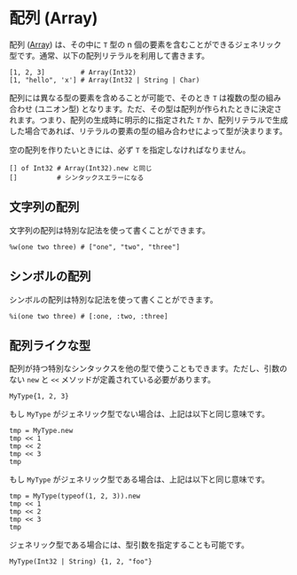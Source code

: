 # 配列 (Array)

配列 ([Array](http://crystal-lang.org/api/Array.html)) は、その中に `T` 型の n 個の要素を含むことができるジェネリック型です。通常、以下の配列リテラルを利用して書きます。

```crystal
[1, 2, 3]         # Array(Int32)
[1, "hello", 'x'] # Array(Int32 | String | Char)
```

配列には異なる型の要素を含めることが可能で、そのとき `T` は複数の型の組み合わせ (ユニオン型) となります。ただ、その型は配列が作られたときに決定されます。つまり、配列の生成時に明示的に指定された `T` か、配列リテラルで生成した場合であれば、リテラルの要素の型の組み合わせによって型が決まります。

空の配列を作りたいときには、必ず `T` を指定しなければなりません。

```crystal
[] of Int32 # Array(Int32).new と同じ
[]          # シンタックスエラーになる
```

## 文字列の配列

文字列の配列は特別な記法を使って書くことができます。

```crystal
%w(one two three) # ["one", "two", "three"]
```

## シンボルの配列

シンボルの配列は特別な記法を使って書くことができます。

```crystal
%i(one two three) # [:one, :two, :three]
```

## 配列ライクな型

配列が持つ特別なシンタックスを他の型で使うこともできます。ただし、引数のない `new` と `<<` メソッドが定義されている必要があります。

```crystal
MyType{1, 2, 3}
```

もし `MyType` がジェネリック型でない場合は、上記は以下と同じ意味です。

```crystal
tmp = MyType.new
tmp << 1
tmp << 2
tmp << 3
tmp
```

もし `MyType` がジェネリック型である場合は、上記は以下と同じ意味です。

```crystal
tmp = MyType(typeof(1, 2, 3)).new
tmp << 1
tmp << 2
tmp << 3
tmp
```

ジェネリック型である場合には、型引数を指定することも可能です。

```crystal
MyType(Int32 | String) {1, 2, "foo"}
```
